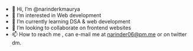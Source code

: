 - 👋 Hi, I’m @narinderkmaurya
- 👀 I’m interested in Web development 
- 🌱 I’m currently learning DSA & web development 
- 💞️ I’m looking to collaborate on frontend websites 
- 📫 How to reach me , can e-mail me at narinder06@pm.me or on twitter dm.

<!---
narinderkmaurya/narinderkmaurya is a ✨ special ✨ repository because its `README.md` (this file) appears on your GitHub profile.
You can click the Preview link to take a look at your changes.
--->
